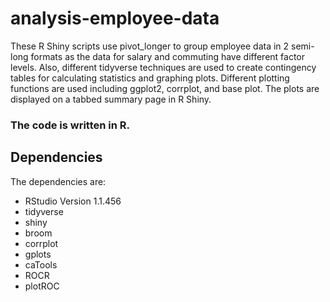 # analysis-employee-data

These R Shiny scripts use pivot_longer to group employee data in 2 semi-long formats as the data for salary and commuting have different factor levels.
Also, different tidyverse techniques are used to create contingency tables for calculating statistics and graphing plots.
Different plotting functions are used including ggplot2, corrplot, and base plot.
The plots are displayed on a tabbed summary page in R Shiny.

### The code is written in R. 

## Dependencies

The dependencies are:

* RStudio Version 1.1.456 
* tidyverse
* shiny
* broom
* corrplot
* gplots
* caTools
* ROCR
* plotROC
